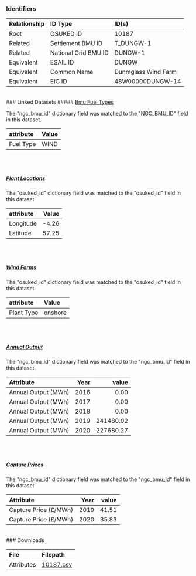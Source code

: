 ### Identifiers

| Relationship   | ID Type              | ID(s)               |
|:---------------|:---------------------|:--------------------|
| Root           | OSUKED ID            | 10187               |
| Related        | Settlement BMU ID    | T_DUNGW-1           |
| Related        | National Grid BMU ID | DUNGW-1             |
| Equivalent     | ESAIL ID             | DUNGW               |
| Equivalent     | Common Name          | Dunmglass Wind Farm |
| Equivalent     | EIC ID               | 48W00000DUNGW-14    |

<br>
### Linked Datasets
##### <a href="https://raw.githubusercontent.com/OSUKED/Dictionary-Datasets/main/datasets/bmu-fuel-types/datapackage.json">Bmu Fuel Types</a>



The "ngc_bmu_id" dictionary field was matched to the "NGC_BMU_ID" field in this dataset.

| attribute   | Value   |
|:------------|:--------|
| Fuel Type   | WIND    |

<br><br>
##### <a href="https://raw.githubusercontent.com/OSUKED/Dictionary-Datasets/main/datasets/plant-locations/datapackage.json">Plant Locations</a>



The "osuked_id" dictionary field was matched to the "osuked_id" field in this dataset.

| attribute   |   Value |
|:------------|--------:|
| Longitude   |   -4.26 |
| Latitude    |   57.25 |

<br><br>
##### <a href="https://raw.githubusercontent.com/OSUKED/Dictionary-Datasets/main/datasets/wind-farms/datapackage.json">Wind Farms</a>



The "osuked_id" dictionary field was matched to the "osuked_id" field in this dataset.

| attribute   | Value   |
|:------------|:--------|
| Plant Type  | onshore |

<br><br>
##### <a href="https://raw.githubusercontent.com/OSUKED/Dictionary-Datasets/main/datasets/annual-output/datapackage.json">Annual Output</a>



The "ngc_bmu_id" dictionary field was matched to the "ngc_bmu_id" field in this dataset.

| Attribute           |   Year |     value |
|:--------------------|-------:|----------:|
| Annual Output (MWh) |   2016 |      0.00 |
| Annual Output (MWh) |   2017 |      0.00 |
| Annual Output (MWh) |   2018 |      0.00 |
| Annual Output (MWh) |   2019 | 241480.02 |
| Annual Output (MWh) |   2020 | 227680.27 |

<br><br>
##### <a href="https://raw.githubusercontent.com/OSUKED/Dictionary-Datasets/main/datasets/capture-prices/datapackage.json">Capture Prices</a>



The "ngc_bmu_id" dictionary field was matched to the "ngc_bmu_id" field in this dataset.

| Attribute             |   Year |   value |
|:----------------------|-------:|--------:|
| Capture Price (£/MWh) |   2019 |   41.51 |
| Capture Price (£/MWh) |   2020 |   35.83 |


<br>
### Downloads


| File       | Filepath                                                                              |
|:-----------|:--------------------------------------------------------------------------------------|
| Attributes | [10187.csv](https://osuked.github.io/Power-Station-Dictionary/object_attrs/10187.csv) |
